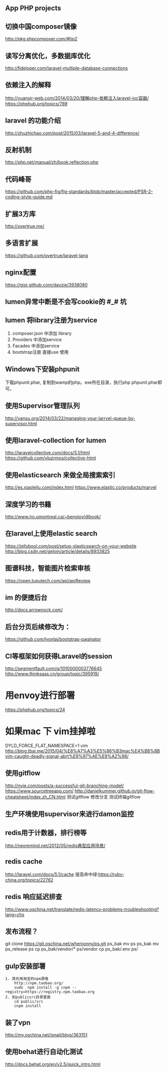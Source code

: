 ## App PHP projects 

## 切换中国composer镜像
http://pkg.phpcomposer.com/#tip2

## 读写分离优化，多数据库优化
http://fideloper.com/laravel-multiple-database-connections

## 依赖注入的解释
http://yuansir-web.com/2014/03/20/理解php-依赖注入laravel-ioc容器/
https://phphub.org/topics/789

## laravel 的功能介绍
http://zhuzhichao.com/post/2015/03/laravel-5-and-4-difference/

## 反射机制
http://php.net/manual/zh/book.reflection.php

## 代码峰哥
https://github.com/php-fig/fig-standards/blob/master/accepted/PSR-2-coding-style-guide.md

## 扩展3方库
http://overtrue.me/

## 多语言扩展
https://github.com/overtrue/laravel-lang

## nginx配置
https://gist.github.com/davzie/3938080

## lumen异常中断是不会写cookie的 #_# 坑

## lumen 将library注册为service
1. composer.json 中添加 library
2. Providers 中添加service
3. Facades 中添加service
4. bootstrap注册 直接use 使用


## Windows下安装phpunit

下载phpunit.phar, 复制到wamp的php。exe所在目录，执行php phpunit.phar即可。


## 使用Supervisor管理队列
http://yansu.org/2014/03/22/managing-your-larrvel-queue-by-supervisor.html

## 使用laravel-collection for lumen
http://laravelcollective.com/docs/5.1/html
https://github.com/vluzrmos/collective-html

## 使用elasticsearch 来做全局搜索索引
http://es.xiaoleilu.com/index.html
https://www.elastic.co/products/marvel

## 深度学习的书籍
http://www.iro.umontreal.ca/~bengioy/dlbook/


## 在laravel上使用elastic search
https://jellybool.com/post/setup-slasticsearch-on-your-website
http://blog.csdn.net/geloin/article/details/8933825

## 图谱科技，智能图片检索审核
https://open.tuputech.com/api/apiReview

## im 的便捷后台
http://docs.arrownock.com/

## 后台分页后续修改为：
https://github.com/lyonlai/bootstrap-paginator

## CI等框架如何获得Laravel的session
http://segmentfault.com/q/1010000003776645
http://www.thinksaas.cn/group/topic/395919/

# 用envoy进行部署
https://phphub.org/topics/24

# 如果mac 下 vim挂掉啦
DYLD_FORCE_FLAT_NAMESPACE=1 vim
http://blog.tbai.me/2015/04/%E8%A7%A3%E5%86%B3mac%E4%B8%8Bvim-caught-deadly-signal-abrt%E9%97%AE%E9%A2%98/

## 使用gitflow
http://nvie.com/posts/a-successful-git-branching-model/
https://www.sourcetreeapp.com/
http://danielkummer.github.io/git-flow-cheatsheet/index.zh_CN.html
测试gitflow 修改分支
测试终端gitflow

## 生产环境使用supervisor来进行damon监控

## redis用于计数器，排行榜等
http://neoremind.net/2012/05/redis典型应用场景/
## redis cache
http://laravel.com/docs/5.1/cache
提高命中绿:https://ruby-china.org/topics/22762
## redis 响应延迟排查
http://www.oschina.net/translate/redis-latency-problems-troubleshooting?lang=chs

## 发布流程？
git clone https://git.oschina.net/whenjonny/ps.git ps_bak
mv ps ps_bak
mv ps_release ps
cp ps_bak/vendor/* ps/vendor
cp ps_bak/.env ps/

## gulp安装部署

    1. 首先用淘宝的npm源咯
        http://npm.taobao.org/   
        sudo  npm install -g cnpm --registry=https://registry.npm.taobao.org
    2. 到publicsrc目录里面 
        cd public/src
        cnpm install

## 装了vpn
http://my.oschina.net/isnail/blog/363151

## 使用behat进行自动化测试
http://docs.behat.org/en/v2.5/quick_intro.html

